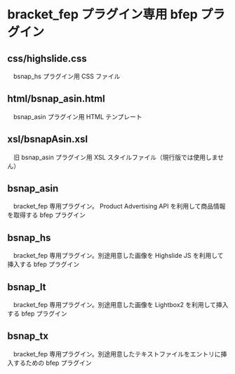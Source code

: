 # bracket_fep プラグイン専用 bfep プラグイン

## css/highslide.css
　bsnap_hs プラグイン用 CSS ファイル

## html/bsnap_asin.html
　bsnap_asin プラグイン用 HTML テンプレート

## xsl/bsnapAsin.xsl
　旧 bsnap_asin プラグイン用 XSL スタイルファイル（現行版では使用しません）

## bsnap_asin
　bracket_fep 専用プラグイン。 Product Advertising API を利用して商品情報を取得する bfep プラグイン

## bsnap_hs
　bracket_fep 専用プラグイン。別途用意した画像を Highslide JS を利用して挿入する bfep プラグイン

## bsnap_lt
　bracket_fep 専用プラグイン。別途用意した画像を Lightbox2 を利用して挿入する bfep プラグイン

## bsnap_tx
　bracket_fep 専用プラグイン。別途用意したテキストファイルをエントリに挿入するための bfep プラグイン
